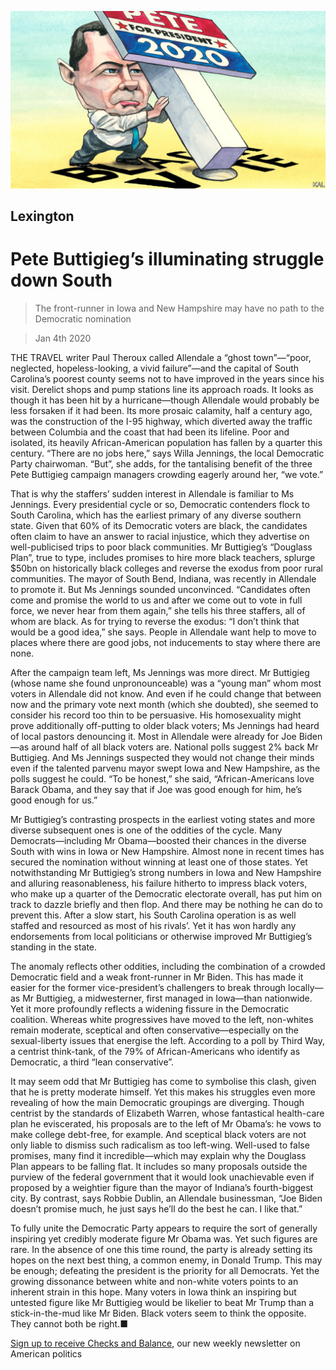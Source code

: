 ![](./images/20200104_USD000_0.jpg)

## Lexington

# Pete Buttigieg’s illuminating struggle down South

> The front-runner in Iowa and New Hampshire may have no path to the Democratic nomination

> Jan 4th 2020

THE TRAVEL writer Paul Theroux called Allendale a “ghost town”—“poor, neglected, hopeless-looking, a vivid failure”—and the capital of South Carolina’s poorest county seems not to have improved in the years since his visit. Derelict shops and pump stations line its approach roads. It looks as though it has been hit by a hurricane—though Allendale would probably be less forsaken if it had been. Its more prosaic calamity, half a century ago, was the construction of the I-95 highway, which diverted away the traffic between Columbia and the coast that had been its lifeline. Poor and isolated, its heavily African-American population has fallen by a quarter this century. “There are no jobs here,” says Willa Jennings, the local Democratic Party chairwoman. “But”, she adds, for the tantalising benefit of the three Pete Buttigieg campaign managers crowding eagerly around her, “we vote.”

That is why the staffers’ sudden interest in Allendale is familiar to Ms Jennings. Every presidential cycle or so, Democratic contenders flock to South Carolina, which has the earliest primary of any diverse southern state. Given that 60% of its Democratic voters are black, the candidates often claim to have an answer to racial injustice, which they advertise on well-publicised trips to poor black communities. Mr Buttigieg’s “Douglass Plan”, true to type, includes promises to hire more black teachers, splurge $50bn on historically black colleges and reverse the exodus from poor rural communities. The mayor of South Bend, Indiana, was recently in Allendale to promote it. But Ms Jennings sounded unconvinced. “Candidates often come and promise the world to us and after we come out to vote in full force, we never hear from them again,” she tells his three staffers, all of whom are black. As for trying to reverse the exodus: “I don’t think that would be a good idea,” she says. People in Allendale want help to move to places where there are good jobs, not inducements to stay where there are none.

After the campaign team left, Ms Jennings was more direct. Mr Buttigieg (whose name she found unpronounceable) was a “young man” whom most voters in Allendale did not know. And even if he could change that between now and the primary vote next month (which she doubted), she seemed to consider his record too thin to be persuasive. His homosexuality might prove additionally off-putting to older black voters; Ms Jennings had heard of local pastors denouncing it. Most in Allendale were already for Joe Biden—as around half of all black voters are. National polls suggest 2% back Mr Buttigieg. And Ms Jennings suspected they would not change their minds even if the talented parvenu mayor swept Iowa and New Hampshire, as the polls suggest he could. “To be honest,” she said, “African-Americans love Barack Obama, and they say that if Joe was good enough for him, he’s good enough for us.”

Mr Buttigieg’s contrasting prospects in the earliest voting states and more diverse subsequent ones is one of the oddities of the cycle. Many Democrats—including Mr Obama—boosted their chances in the diverse South with wins in Iowa or New Hampshire. Almost none in recent times has secured the nomination without winning at least one of those states. Yet notwithstanding Mr Buttigieg’s strong numbers in Iowa and New Hampshire and alluring reasonableness, his failure hitherto to impress black voters, who make up a quarter of the Democratic electorate overall, has put him on track to dazzle briefly and then flop. And there may be nothing he can do to prevent this. After a slow start, his South Carolina operation is as well staffed and resourced as most of his rivals’. Yet it has won hardly any endorsements from local politicians or otherwise improved Mr Buttigieg’s standing in the state.

The anomaly reflects other oddities, including the combination of a crowded Democratic field and a weak front-runner in Mr Biden. This has made it easier for the former vice-president’s challengers to break through locally—as Mr Buttigieg, a midwesterner, first managed in Iowa—than nationwide. Yet it more profoundly reflects a widening fissure in the Democratic coalition. Whereas white progressives have moved to the left, non-whites remain moderate, sceptical and often conservative—especially on the sexual-liberty issues that energise the left. According to a poll by Third Way, a centrist think-tank, of the 79% of African-Americans who identify as Democratic, a third “lean conservative”.

It may seem odd that Mr Buttigieg has come to symbolise this clash, given that he is pretty moderate himself. Yet this makes his struggles even more revealing of how the main Democratic groupings are diverging. Though centrist by the standards of Elizabeth Warren, whose fantastical health-care plan he eviscerated, his proposals are to the left of Mr Obama’s: he vows to make college debt-free, for example. And sceptical black voters are not only liable to dismiss such radicalism as too left-wing. Well-used to false promises, many find it incredible—which may explain why the Douglass Plan appears to be falling flat. It includes so many proposals outside the purview of the federal government that it would look unachievable even if proposed by a weightier figure than the mayor of Indiana’s fourth-biggest city. By contrast, says Robbie Dublin, an Allendale businessman, “Joe Biden doesn’t promise much, he just says he’ll do the best he can. I like that.”

To fully unite the Democratic Party appears to require the sort of generally inspiring yet credibly moderate figure Mr Obama was. Yet such figures are rare. In the absence of one this time round, the party is already setting its hopes on the next best thing, a common enemy, in Donald Trump. This may be enough; defeating the president is the priority for all Democrats. Yet the growing dissonance between white and non-white voters points to an inherent strain in this hope. Many voters in Iowa think an inspiring but untested figure like Mr Buttigieg would be likelier to beat Mr Trump than a stick-in-the-mud like Mr Biden. Black voters seem to think the opposite. They cannot both be right.■

[Sign up to receive Checks and Balance](https://www.economist.com//checksandbalance/), our new weekly newsletter on American politics